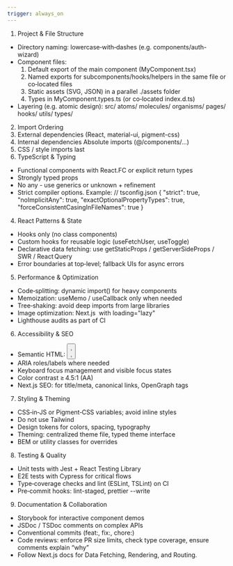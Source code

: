 ```yaml
---
trigger: always_on
---
```


1. Project & File Structure
- Directory naming: lowercase‑with‑dashes (e.g. components/auth-wizard)
- Component files:
  1. Default export of the main component (MyComponent.tsx)
  2. Named exports for subcomponents/hooks/helpers in the same file or co‑located files
  3. Static assets (SVG, JSON) in a parallel ./assets folder
  4. Types in MyComponent.types.ts (or co‑located index.d.ts)
- Layering (e.g. atomic design):
  src/
    atoms/
    molecules/
    organisms/
    pages/
    hooks/
    utils/
    types/
2. Import Ordering
  1. External dependencies (React, material-ui, pigment-css)
  2. Internal dependencies Absolute imports (@/components/...)
  3. CSS / style imports last
3. TypeScript & Typing
- Functional components with React.FC<Props> or explicit return types
- Strongly typed props
- No any - use generics or unknown + refinement
- Strict compiler options. Example:
  // tsconfig.json
  {
    "strict": true,
    "noImplicitAny": true,
    "exactOptionalPropertyTypes": true,
    "forceConsistentCasingInFileNames": true
  }
4. React Patterns & State
- Hooks only (no class components)
- Custom hooks for reusable logic (useFetchUser, useToggle)
- Declarative data fetching: use getStaticProps / getServerSideProps / SWR / React Query
- Error boundaries at top‑level; fallback UIs for async errors
5. Performance & Optimization
- Code‑splitting: dynamic import() for heavy components
- Memoization: useMemo / useCallback only when needed
- Tree‑shaking: avoid deep imports from large libraries
- Image optimization: Next.js <Image> with loading="lazy"
- Lighthouse audits as part of CI
6. Accessibility & SEO
- Semantic HTML: <button>, <main>, <nav>
- ARIA roles/labels where needed
- Keyboard focus management and visible focus states
- Color contrast ≥ 4.5:1 (AA)
- Next.js SEO: <Head> for title/meta, canonical links, OpenGraph tags
7. Styling & Theming
- CSS‑in‑JS or Pigment‑CSS variables; avoid inline styles
- Do not use Tailwind
- Design tokens for colors, spacing, typography
- Theming: centralized theme file, typed theme interface
- BEM or utility classes for overrides
8. Testing & Quality
- Unit tests with Jest + React Testing Library
- E2E tests with Cypress for critical flows
- Type‑coverage checks and lint (ESLint, TSLint) on CI
- Pre‑commit hooks: lint-staged, prettier --write
9. Documentation & Collaboration
- Storybook for interactive component demos
- JSDoc / TSDoc comments on complex APIs
- Conventional commits (feat:, fix:, chore:)
- Code reviews: enforce PR size limits, check type coverage, ensure comments explain “why”
- Follow Next.js docs for Data Fetching, Rendering, and Routing.